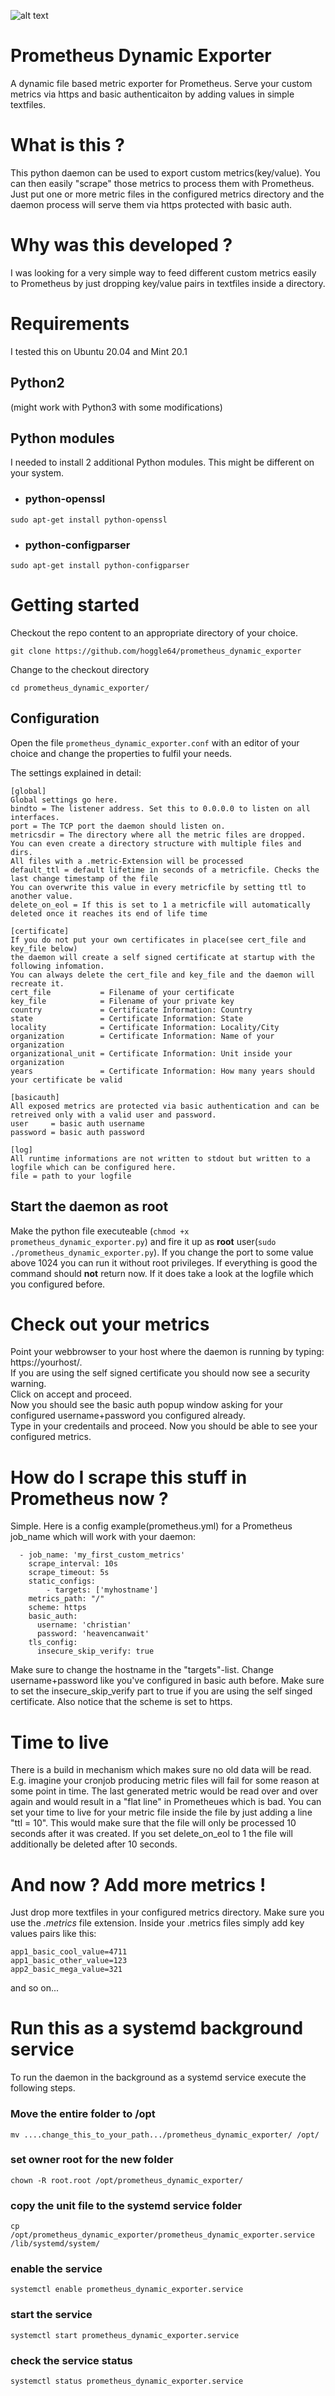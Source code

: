 ![alt text](https://github.com/hoggle64/prometheus_dynamic_exporter/blob/main/prometheus_dynamic_exporter.png?raw=true)

# Prometheus Dynamic Exporter
A dynamic file based metric exporter for Prometheus. Serve your custom metrics via https and basic authenticaiton by adding values in simple textfiles.

# What is this ?
This python daemon can be used to export custom metrics(key/value). You can then easily "scrape" those metrics to process them with Prometheus. Just put one or more metric files in the configured metrics directory and the daemon process will serve them via https protected with basic auth.

# Why was this developed ?
I was looking for a very simple way to feed different custom metrics easily to Prometheus by just dropping key/value pairs in textfiles inside a directory.

# Requirements
I tested this on Ubuntu 20.04 and Mint 20.1
## Python2 ##
(might work with Python3 with some modifications)
## Python modules  ##
I needed to install 2 additional Python modules. This might be different on your system.
- ### python-openssl
```sudo apt-get install python-openssl```
- ### python-configparser
```sudo apt-get install python-configparser```

# Getting started
Checkout the repo content to an appropriate directory of your choice.

```git clone https://github.com/hoggle64/prometheus_dynamic_exporter```

Change to the checkout directory

```cd prometheus_dynamic_exporter/```

## Configuration

Open the file ```prometheus_dynamic_exporter.conf``` with an editor of your choice and change the properties to fulfil your needs.

The settings explained in detail:

```
[global]
Global settings go here.
bindto = The listener address. Set this to 0.0.0.0 to listen on all interfaces.
port = The TCP port the daemon should listen on.
metricsdir = The directory where all the metric files are dropped.
You can even create a directory structure with multiple files and dirs.
All files with a .metric-Extension will be processed
default_ttl = default lifetime in seconds of a metricfile. Checks the last change timestamp of the file
You can overwrite this value in every metricfile by setting ttl to another value.
delete_on_eol = If this is set to 1 a metricfile will automatically deleted once it reaches its end of life time

[certificate]
If you do not put your own certificates in place(see cert_file and key_file below)
the daemon will create a self signed certificate at startup with the following infomation.
You can always delete the cert_file and key_file and the daemon will recreate it.
cert_file           = Filename of your certificate
key_file            = Filename of your private key
country             = Certificate Information: Country
state               = Certificate Information: State
locality            = Certificate Information: Locality/City
organization        = Certificate Information: Name of your organization
organizational_unit = Certificate Information: Unit inside your organization
years               = Certificate Information: How many years should your certificate be valid

[basicauth]
All exposed metrics are protected via basic authentication and can be retreived only with a valid user and password.
user     = basic auth username
password = basic auth password

[log]
All runtime informations are not written to stdout but written to a logfile which can be configured here.
file = path to your logfile
```
## Start the daemon as root
Make the python file executeable (```chmod +x prometheus_dynamic_exporter.py```) and fire it up as **root** user(```sudo ./prometheus_dynamic_exporter.py```).
If you change the port to some value above 1024 you can run it without root privileges.
If everything is good the command should **not** return now. If it does take a look at the logfile which you configured before.

# Check out your metrics
Point your webbrowser to your host where the daemon is running by typing:  https://yourhost/.  
If you are using the self signed certificate you should now see a security warning.  
Click on accept and proceed.  
Now you should see the basic auth popup window asking for your configured username+password you configured already.  
Type in your credentails and proceed. Now you should be able to see your configured metrics.  

# How do I scrape this stuff in Prometheus now ?
Simple. Here is a config example(prometheus.yml) for a Prometheus job_name which will work with your daemon:

```
  - job_name: 'my_first_custom_metrics'
    scrape_interval: 10s
    scrape_timeout: 5s
    static_configs:
        - targets: ['myhostname']
    metrics_path: "/"
    scheme: https
    basic_auth:
      username: 'christian'
      password: 'heavencanwait'
    tls_config:
      insecure_skip_verify: true
```

Make sure to change the hostname in the "targets"-list. Change username+password like you've configured in basic auth before.
Make sure to set the insecure_skip_verify part to true if you are using the self singed certificate. Also notice that the scheme is set to https.

# Time to live
There is a build in mechanism which makes sure no old data will be read.
E.g. imagine your cronjob producing metric files will fail for some reason at some point in time.
The last generated metric would be read over and over again and would result in a "flat line" in Prometheues which is bad.
You can set your time to live for your metric file inside the file by just adding a line "ttl = 10".
This would make sure that the file will only be processed 10 seconds after it was created.
If you set delete_on_eol to 1 the file will additionally be deleted after 10 seconds.

# And now ? Add more metrics !
Just drop more textfiles in your configured metrics directory. Make sure you use the *.metrics* file extension. Inside your .metrics files simply add key values pairs like this:
```
app1_basic_cool_value=4711
app1_basic_other_value=123
app2_basic_mega_value=321
```
and so on...

# Run this as a systemd background service
To run the daemon in the background as a systemd service execute the following steps.
### Move the entire folder to /opt
```mv ....change_this_to_your_path.../prometheus_dynamic_exporter/ /opt/```
### set owner root for the new folder
```chown -R root.root /opt/prometheus_dynamic_exporter/```
### copy the unit file to the systemd service folder
```cp /opt/prometheus_dynamic_exporter/prometheus_dynamic_exporter.service /lib/systemd/system/```
### enable the service
```systemctl enable prometheus_dynamic_exporter.service```
### start the service
```systemctl start prometheus_dynamic_exporter.service```
### check the service status
```systemctl status prometheus_dynamic_exporter.service```
